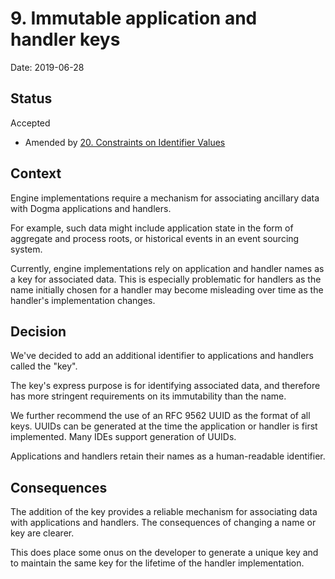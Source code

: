 # 9. Immutable application and handler keys

Date: 2019-06-28

## Status

Accepted

- Amended by [20. Constraints on Identifier Values](0020-identifier-constraints.md)

## Context

Engine implementations require a mechanism for associating ancillary data with
Dogma applications and handlers.

For example, such data might include application state in the form of aggregate
and process roots, or historical events in an event sourcing system.

Currently, engine implementations rely on application and handler names as a key
for associated data. This is especially problematic for handlers as the name
initially chosen for a handler may become misleading over time as the handler's
implementation changes.

## Decision

We've decided to add an additional identifier to applications and handlers
called the "key".

The key's express purpose is for identifying associated data, and therefore has
more stringent requirements on its immutability than the name.

We further recommend the use of an RFC 9562 UUID as the format of all keys.
UUIDs can be generated at the time the application or handler is first
implemented. Many IDEs support generation of UUIDs.

Applications and handlers retain their names as a human-readable identifier.

## Consequences

The addition of the key provides a reliable mechanism for associating data with
applications and handlers. The consequences of changing a name or key are
clearer.

This does place some onus on the developer to generate a unique key and to
maintain the same key for the lifetime of the handler implementation.

<!-- references -->

[rfc 9562]: https://www.rfc-editor.org/rfc/rfc9562.html
